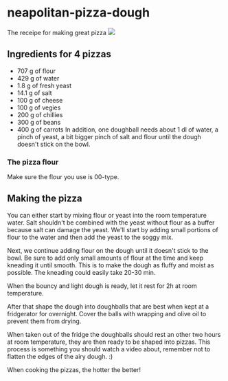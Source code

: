 # neapolitan-pizza-dough
The receipe for making great pizza
![](https://encrypted-tbn0.gstatic.com/images?q=tbn:ANd9GcQ6p_QQUjE6zn1R3n75wEJ73wsy4t348HdBpA&usqp=CAU)

## Ingredients for 4 pizzas
- 707 g of flour
- 429 g of water
- 1.8 g of fresh yeast
- 14.1 g of salt
- 100 g of cheese 
- 100 g of vegies 
- 200 g of chillies
- 300 g of beans 
- 400 g of carrots
In addition, one doughball needs about 1 dl of water, a pinch of yeast, a bit bigger pinch of salt and flour
until the dough doesn't stick on the bowl.
### The pizza flour
Make sure the flour you use is 00-type.
## Making the pizza
You can either start by mixing flour or yeast into the room temperature water. Salt shouldn't be combined with the
yeast without flour as a buffer because salt can damage the yeast.
We'll start by adding small portions of flour to the water and then add the yeast to the soggy mix.

Next, we continue adding flour on the dough until it doesn't stick to the bowl. Be sure to add only small amounts of flour at the
time and keep kneading it until smooth. This is to make the dough as fluffy and moist as possible.
The kneading could easily take 20-30 min. 

When the bouncy and light dough is ready, let it rest for 2h at room temperature. 

After that shape the dough into doughballs that are best when kept at a fridgerator for overnight. Cover the balls with wrapping and olive oil
to prevent them from drying.

When taken out of the fridge the doughballs should rest an other two hours at room temperature, they are then ready
to be shaped into pizzas. This process is something you should watch a video about, remember not to flatten the edges
of the airy dough. :)

When cooking the pizzas, the hotter the better! 
